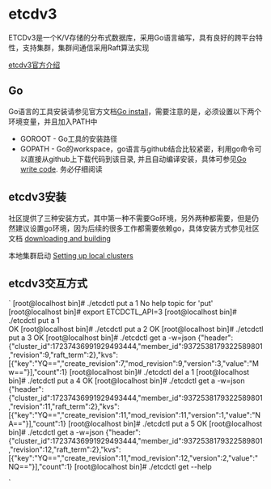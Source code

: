 # etcdv3

ETCDv3是一个K/V存储的分布式数据库，采用Go语言编写，具有良好的跨平台特性，支持集群，集群间通信采用Raft算法实现 

[etcdv3官方介绍](https://coreos.com/etcd/ "etcdv3")

## Go

Go语言的工具安装请参见官方文档[Go install](https://golang.org/doc/install)，需要注意的是，必须设置以下两个环境变量，并且加入PATH中

+ GOROOT - Go工具的安装路径
+ GOPATH - Go的workspace，go语言与github结合比较紧密，利用go命令可以直接从github上下载代码到该目录, 并且自动编译安装，具体可参见[Go write code](https://golang.org/doc/code.html). 务必仔细阅读

## etcdv3安装

社区提供了三种安装方式，其中第一种不需要Go环境，另外两种都需要，但是仍然建议设置go环境，因为后续的很多工作都需要依赖go，具体安装方式参见社区文档
[downloading and building](https://github.com/coreos/etcd/blob/master/Documentation/dl_build.md)

本地集群启动 [Setting up local clusters](https://github.com/coreos/etcd/blob/master/Documentation/dev-guide/local_cluster.md)

## etcdv3交互方式

`
[root@localhost bin]# ./etcdctl put a 1
No help topic for 'put'
[root@localhost bin]# export ETCDCTL_API=3
[root@localhost bin]# ./etcdctl put a 1   
OK
[root@localhost bin]# ./etcdctl put a 2
OK
[root@localhost bin]# ./etcdctl put a 3
OK
[root@localhost bin]# ./etcdctl get a -w=json
{"header":{"cluster_id":17237436991929493444,"member_id":9372538179322589801,"revision":9,"raft_term":2},"kvs":[{"key":"YQ==","create_revision":7,"mod_revision":9,"version":3,"value":"Mw=="}],"count":1}
[root@localhost bin]# ./etcdctl del a
1
[root@localhost bin]# ./etcdctl put a 4
OK
[root@localhost bin]# ./etcdctl get a -w=json
{"header":{"cluster_id":17237436991929493444,"member_id":9372538179322589801,"revision":11,"raft_term":2},"kvs":[{"key":"YQ==","create_revision":11,"mod_revision":11,"version":1,"value":"NA=="}],"count":1}
[root@localhost bin]# ./etcdctl put a 5
OK
[root@localhost bin]# ./etcdctl get a -w=json
{"header":{"cluster_id":17237436991929493444,"member_id":9372538179322589801,"revision":12,"raft_term":2},"kvs":[{"key":"YQ==","create_revision":11,"mod_revision":12,"version":2,"value":"NQ=="}],"count":1}
[root@localhost bin]# ./etcdctl get --help

`
